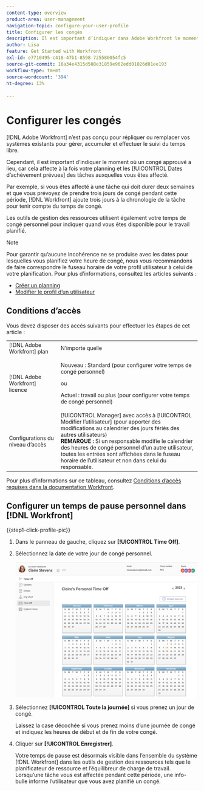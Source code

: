 ```yaml
---
content-type: overview
product-area: user-management
navigation-topic: configure-your-user-profile
title: Configurer les congés
description: Il est important d’indiquer dans Adobe Workfront le moment où un délai de pause approuvé se produit, car cela affecte votre planning et affecte les dates d’achèvement prévues des tâches auxquelles vous êtes affecté.
author: Lisa
feature: Get Started with Workfront
exl-id: e7710495-c418-47b1-8598-725580054fc5
source-git-commit: 16a34e4315d508e31859e962edd01026d01ee193
workflow-type: tm+mt
source-wordcount: '394'
ht-degree: 13%

---
```


# Configurer les congés

<!-- Audited: 12/2023 -->

[!DNL Adobe Workfront] n’est pas conçu pour répliquer ou remplacer vos systèmes existants pour gérer, accumuler et effectuer le suivi du temps libre.

Cependant, il est important d’indiquer le moment où un congé approuvé a lieu, car cela affecte à la fois votre planning et les [!UICONTROL Dates d’achèvement prévues] des tâches auxquelles vous êtes affecté.

Par exemple, si vous êtes affecté à une tâche qui doit durer deux semaines et que vous prévoyez de prendre trois jours de congé pendant cette période, [!DNL Workfront] ajoute trois jours à la chronologie de la tâche pour tenir compte du temps de congé.

Les outils de gestion des ressources utilisent également votre temps de congé personnel pour indiquer quand vous êtes disponible pour le travail planifié.

>[!NOTE]
>
>Pour garantir qu’aucune incohérence ne se produise avec les dates pour lesquelles vous planifiez votre heure de congé, nous vous recommandons de faire correspondre le fuseau horaire de votre profil utilisateur à celui de votre planification. Pour plus d’informations, consultez les articles suivants :
>
>* [Créer un planning](../../../administration-and-setup/set-up-workfront/configure-timesheets-schedules/create-schedules.md)
>* [Modifier le profil d’un utilisateur](../../../administration-and-setup/add-users/create-and-manage-users/edit-a-users-profile.md)
>

## Conditions d’accès

Vous devez disposer des accès suivants pour effectuer les étapes de cet article :

<table style="table-layout:auto"> 
 <col> 
 </col> 
 <col> 
 </col> 
 <tbody> 
  <tr> 
   <td role="rowheader">[!DNL Adobe Workfront] plan</td> 
   <td>N’importe quelle</td> 
  </tr> 
  <tr> 
   <td role="rowheader">[!DNL Adobe Workfront] licence</td> 
   <td> <p>Nouveau : Standard (pour configurer votre temps de congé personnel)</p>
        <p>ou</p>
        <p>Actuel : travail ou plus (pour configurer votre temps de congé personnel)</p> </td>
  </tr> 
  <tr> 
   <td role="rowheader">Configurations du niveau d’accès</td> 
   <td>[!UICONTROL Manager] avec accès à [!UICONTROL Modifier l’utilisateur] (pour apporter des modifications au calendrier des jours fériés des autres utilisateurs)<br>
   <strong>REMARQUE : </strong> Si un responsable modifie le calendrier des heures de congé personnel d’un autre utilisateur, toutes les entrées sont affichées dans le fuseau horaire de l’utilisateur et non dans celui du responsable.</td> 
  </tr> 
 </tbody> 
</table>

Pour plus d’informations sur ce tableau, consultez [Conditions d’accès requises dans la documentation Workfront](/help/quicksilver/administration-and-setup/add-users/access-levels-and-object-permissions/access-level-requirements-in-documentation.md).

## Configurer un temps de pause personnel dans [!DNL Workfront]

{{step1-click-profile-pic}}

1. Dans le panneau de gauche, cliquez sur **[!UICONTROL Time Off]**.
1. Sélectionnez la date de votre jour de congé personnel.

   ![Calendrier des congés personnels](assets/personal-time-off-calendar.png)

1. Sélectionnez **[!UICONTROL Toute la journée]** si vous prenez un jour de congé.

   Laissez la case décochée si vous prenez moins d’une journée de congé et indiquez les heures de début et de fin de votre congé.

1. Cliquer sur **[!UICONTROL Enregistrer]**.

   Votre temps de pause est désormais visible dans l’ensemble du système [!DNL Workfront] dans les outils de gestion des ressources tels que le planificateur de ressource et l’équilibreur de charge de travail. Lorsqu’une tâche vous est affectée pendant cette période, une info-bulle informe l’utilisateur que vous avez planifié un congé.
